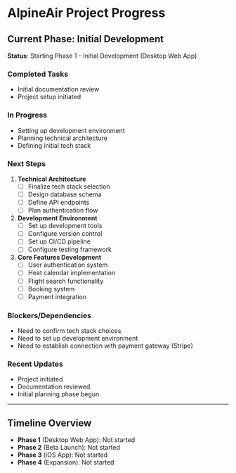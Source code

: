 # AlpineAir Project Progress

## Current Phase: Initial Development
**Status**: Starting Phase 1 - Initial Development (Desktop Web App)

### Completed Tasks
- Initial documentation review
- Project setup initiated

### In Progress
- Setting up development environment
- Planning technical architecture
- Defining initial tech stack

### Next Steps
1. **Technical Architecture**
   - [ ] Finalize tech stack selection
   - [ ] Design database schema
   - [ ] Define API endpoints
   - [ ] Plan authentication flow

2. **Development Environment**
   - [ ] Set up development tools
   - [ ] Configure version control
   - [ ] Set up CI/CD pipeline
   - [ ] Configure testing framework

3. **Core Features Development**
   - [ ] User authentication system
   - [ ] Heat calendar implementation
   - [ ] Flight search functionality
   - [ ] Booking system
   - [ ] Payment integration

### Blockers/Dependencies
- Need to confirm tech stack choices
- Need to set up development environment
- Need to establish connection with payment gateway (Stripe)

### Recent Updates
- Project initiated
- Documentation reviewed
- Initial planning phase begun

---

## Timeline Overview
- **Phase 1** (Desktop Web App): Not started
- **Phase 2** (Beta Launch): Not started
- **Phase 3** (iOS App): Not started
- **Phase 4** (Expansion): Not started 